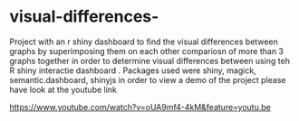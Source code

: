 # visual-differences-
Project  with  an r shiny dashboard to find the visual differences between graphs by superimposing them on each other 
compariosn  of more than 3 graphs together  in order to determine visual differences between using teh R  shiny interactie dashboard . 
Packages used were shiny, magick, semantic.dashboard, shinyjs
in order to   view a demo of the project please have  look at the youtube link  

https://www.youtube.com/watch?v=oUA9mf4-4kM&feature=youtu.be
